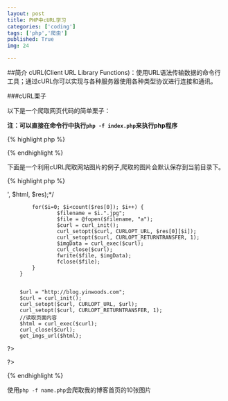 ```yaml
---
layout: post
title: PHP中cURL学习
categories: ['coding']
tags: ['php','爬虫']
published: True
img: 24

---
```


##简介
cURL(Client URL Library Functions)：使用URL语法传输数据的命令行工具；通过cURL你可以实现与各种服务器使用各种类型协议进行连接和通讯。

###cURL栗子

以下是一个爬取网页代码的简单栗子：

**注：可以直接在命令行中执行`php -f index.php`来执行php程序**

{% highlight php %}

<?php
		//初始化cURL
    $url = curl_init();
    
    //设定cURL要访问网站
    curl_setopt($url, CURLOPT_URL, "www.baidu.com");

    //把cURL返回值转为string类型
    curl_setopt($url, CURLOPT_RETURNTRANSFER, 1);

    //执行cURL
    $output = curl_exec($url);
    
    //关闭cURL释放资源！不要忘记！！！
    curl_close($url);
    
    print $output;

?>

{% endhighlight %}

下面是一个利用cURL爬取网站图片的例子,爬取的图片会默认保存到当前目录下。

{% highlight php %}

<?php

		function get_imgs_url($html) {
			//匹配图片url
			preg_match_all('/http:.*?(.*?\.jpg)/', $html, $res);
			/*preg_match_all('<img.*?src=[\'|\"](.*?(?:[\.jpg]))[\'|\"].*?[\/]?>', $html, $res);*/
			
			for($i=0; $i<count($res[0]); $i++) {
					$filename = $i.".jpg";
					$file = @fopen($filename, "a");
					$curl = curl_init();
					curl_setopt($curl, CURLOPT_URL, $res[0][$i]);
					curl_setopt($curl, CURLOPT_RETURNTRANSFER, 1);
					$imgData = curl_exec($curl);
					curl_close($curl);
					fwrite($file, $imgData);
					fclose($file);
			}
		}


		$url = "http://blog.yinwoods.com";
		$curl = curl_init();
		curl_setopt($curl, CURLOPT_URL, $url);
		curl_setopt($curl, CURLOPT_RETURNTRANSFER, 1);
		//读取页面内容
		$html = curl_exec($curl);
		curl_close($curl);
		get_imgs_url($html);
?>

?>

{% endhighlight %}

使用`php -f name.php`会爬取我的博客首页的10张图片
